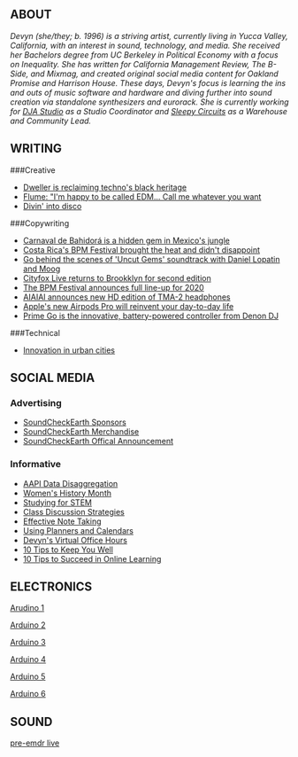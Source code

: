 ## ABOUT

_Devyn (she/they; b. 1996) is a striving artist, currently living in Yucca Valley, California, with an interest in sound, technology, and media. She received her Bachelors degree from UC Berkeley in Political Economy with a focus on Inequality. She has written for California Management Review, The B-Side, and Mixmag, and created original social media content for Oakland Promise and Harrison House. These days, Devyn's focus is learning the ins and outs of music software and hardware and diving further into sound creation via standalone synthesizers and eurorack. She is currently working for [DJA Studio](http://danjohnanderson.com/) as a Studio Coordinator and [Sleepy Circuits](https://sleepycircuits.com/) as a Warehouse and Community Lead._

## WRITING

###Creative

- [Dweller is reclaiming techno's black heritage](https://mixmag.net/feature/dweller-festival-new-york-techno-black-heritage-review)
- [Flume: "I'm happy to be called EDM... Call me whatever you want](https://mixmag.net/feature/flume-edm-interview)
- [Divin' into disco](https://berkeleybside.com/divin-into-disco-in-2018/)

###Copywriting

- [Carnaval de Bahidorá is a hidden gem in Mexico's jungle](https://mixmag.net/feature/carnaval-de-bahidora-hidden-gem-mexico)
- [Costa Rica's BPM Festival brought the heat and didn't disappoint](https://mixmag.net/feature/bpm-festival-didnt-disappoint)
- [Go behind the scenes of 'Uncut Gems' soundtrack with Daniel Lopatin and Moog](https://mixmag.net/read/behind-the-scenes-of-uncut-gems-soundtrack-news/)
- [Cityfox Live returns to Brookklyn for second edition](https://mixmag.net/read/cityfox-live-returns-to-brooklyn-news/)
- [The BPM Festival announces full line-up for 2020](https://mixmag.net/read/bpm-festival-full-line-up-2020-news/)
- [AIAIAI announces new HD edition of TMA-2 headphones](https://mixmag.net/read/aiaiai-hd-tma-2-news)
- [Apple's new Airpods Pro will reinvent your day-to-day life](https://mixmag.net/read/apple-airpods-reinvent-day-to-day-life-news)
- [Prime Go is the innovative, battery-powered controller from Denon DJ](https://mixmag.net/read/prime-go-denon-dj-news)

###Technical

- [Innovation in urban cities](https://cmr.berkeley.edu/2017/01/smart-cities/)


## SOCIAL MEDIA

### Advertising

- [SoundCheckEarth Sponsors](https://www.instagram.com/p/CbtD2czvQco/)
- [SoundCheckEarth Merchandise](https://www.instagram.com/p/Cbf56tOPAOQ/)
- [SoundCheckEarth Offical Announcement](https://www.instagram.com/p/CaiT-qmvCAW/)

### Informative

- [AAPI Data Disaggregation](https://www.instagram.com/p/CPZZMRnBBni/)
- [Women's History Month](https://www.instagram.com/p/CMxiDJThdvg/)
- [Studying for STEM](https://www.instagram.com/p/CG2_MNMBESo/)
- [Class Discussion Strategies](https://www.instagram.com/p/CGk3aDxBlHj/)
- [Effective Note Taking](https://www.instagram.com/p/CGS_G5XhqZh/)
- [Using Planners and Calendars](https://www.instagram.com/p/CGBcRFlBadE/)
- [Devyn's Virtual Office Hours](https://www.instagram.com/p/CFILpKFhr2u/)
- [10 Tips to Keep You Well](https://www.instagram.com/p/CEZyY3mhCYl/)
- [10 Tips to Succeed in Online Learning](https://www.instagram.com/p/CEUvx-0FX0_/)


## ELECTRONICS


[Arudino 1](https://user-images.githubusercontent.com/88110852/180319932-614f2d8b-7f34-4ba5-8e3f-78b998be7961.mov)

[Arduino 2](https://user-images.githubusercontent.com/88110852/180319968-8cbd319c-ed98-414a-8920-e1f8617b03e4.mov)

[Arduino 3](https://user-images.githubusercontent.com/88110852/180319995-cd805f1a-f963-4324-8969-01d896b87d85.mov)

[Arduino 4](https://user-images.githubusercontent.com/88110852/180320054-e333349d-e9c1-4167-911e-ae8f9193ddcc.mov)

[Arduino 5](https://user-images.githubusercontent.com/88110852/180320072-c1f0759e-5773-4e82-8e6f-bb334d20efe4.mov)

[Arduino 6](https://user-images.githubusercontent.com/88110852/180320094-5334db9e-fd0c-482d-ac01-a57527ed755f.mov)


## SOUND

[pre-emdr live](https://soundcloud.com/devoidivine/pre-emdr-live?utm_source=clipboard&utm_medium=text&utm_campaign=social_sharing)
